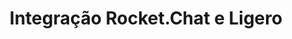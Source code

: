 ---
title: Integração Rocket.Chat e Ligero
description: Webinar com guias de como integrar Rocket.Chat e Ligero
webinarID: 001
dateEvent: 2018-05-22 10:00:00
webinarURL: https://youtube.com/embed/_LDVryNlWuw
bgSize: cover
bgColor: 030c1a
language: Brazil
gmt: -3
cover: https://img.youtube.com/vi/_LDVryNlWuw/maxresdefault.jpg
categories:
  - Webinars
---